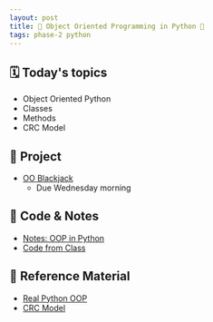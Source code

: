 ```yaml
---
layout: post
title: 🐍 Object Oriented Programming in Python 🐍
tags: phase-2 python
---
```


## 🗓️ Today's topics

- Object Oriented Python
- Classes
- Methods
- CRC Model

## 🎯 Project

- [OO Blackjack](https://classroom.github.com/a/yct2ihe1)
  - Due Wednesday morning

## 🦉 Code & Notes

- [Notes: OOP in Python](https://github.com/Momentum-Team-17/notes/blob/main/py-oo-programming.md)
- [Code from Class](https://github.com/Momentum-Team-17/examples-python/blob/main/classes.py)
  
## 🔖 Reference Material

- [Real Python OOP](https://realpython.com/python3-object-oriented-programming/)
- [CRC Model](http://agilemodeling.com/artifacts/crcModel.htm)


